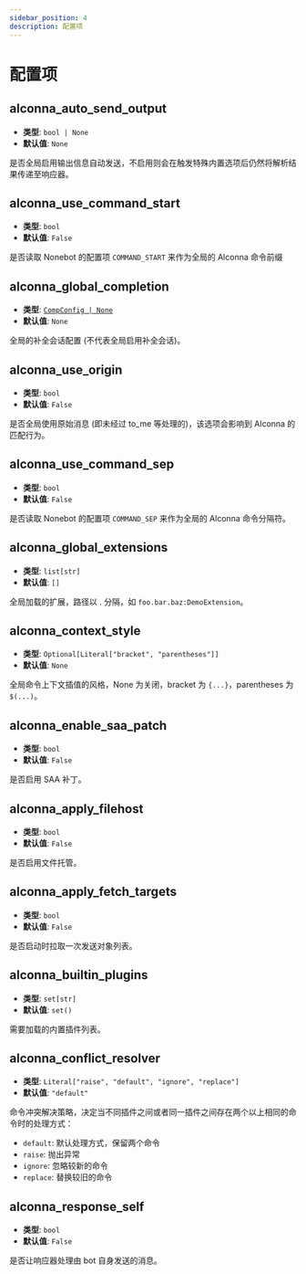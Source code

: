 ```yaml
---
sidebar_position: 4
description: 配置项
---
```


# 配置项

## alconna_auto_send_output

- **类型**: `bool | None`
- **默认值**: `None`

是否全局启用输出信息自动发送，不启用则会在触发特殊内置选项后仍然将解析结果传递至响应器。

## alconna_use_command_start

- **类型**: `bool`
- **默认值**: `False`

是否读取 Nonebot 的配置项 `COMMAND_START` 来作为全局的 Alconna 命令前缀

## alconna_global_completion

- **类型**: [`CompConfig | None`](./matcher.mdx#补全会话)
- **默认值**: `None`

全局的补全会话配置 (不代表全局启用补全会话)。

## alconna_use_origin

- **类型**: `bool`
- **默认值**: `False`

是否全局使用原始消息 (即未经过 to_me 等处理的)，该选项会影响到 Alconna 的匹配行为。

## alconna_use_command_sep

- **类型**: `bool`
- **默认值**: `False`

是否读取 Nonebot 的配置项 `COMMAND_SEP` 来作为全局的 Alconna 命令分隔符。

## alconna_global_extensions

- **类型**: `list[str]`
- **默认值**: `[]`

全局加载的扩展，路径以 . 分隔，如 `foo.bar.baz:DemoExtension`。

## alconna_context_style

- **类型**: `Optional[Literal["bracket", "parentheses"]]`
- **默认值**: `None`

全局命令上下文插值的风格，None 为关闭，bracket 为 `{...}`，parentheses 为 `$(...)`。

## alconna_enable_saa_patch

- **类型**: `bool`
- **默认值**: `False`

是否启用 SAA 补丁。

## alconna_apply_filehost

- **类型**: `bool`
- **默认值**: `False`

是否启用文件托管。

## alconna_apply_fetch_targets

- **类型**: `bool`
- **默认值**: `False`

是否启动时拉取一次发送对象列表。


## alconna_builtin_plugins

- **类型**: `set[str]`
- **默认值**: `set()`

需要加载的内置插件列表。

## alconna_conflict_resolver

- **类型**: `Literal["raise", "default", "ignore", "replace"]`
- **默认值**: `"default"`

命令冲突解决策略，决定当不同插件之间或者同一插件之间存在两个以上相同的命令时的处理方式：
- `default`: 默认处理方式，保留两个命令
- `raise`: 抛出异常
- `ignore`: 忽略较新的命令
- `replace`: 替换较旧的命令

## alconna_response_self

- **类型**: `bool`
- **默认值**: `False`

是否让响应器处理由 bot 自身发送的消息。
